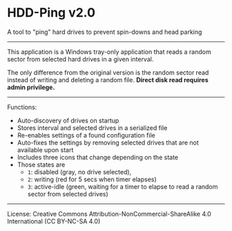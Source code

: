# HDD-Ping v2.0

A tool to "ping" hard drives to prevent spin-downs and head parking

--------

This application is a Windows tray-only application that reads a random sector from selected hard drives in a given interval.

The only difference from the original version is the random sector read instead of writing and deleting a random file. **Direct disk read requires admin privilege.**

--------

Functions:

- Auto-discovery of drives on startup
- Stores interval and selected drives in a serialized file
- Re-enables settings of a found configuration file
- Auto-fixes the settings by removing selected drives that are not available upon start
- Includes three icons that change depending on the state
- Those states are
  * `1`: disabled (gray, no drive selected),
  * `2`: writing (red for 5 secs when timer elapses)
  * `3`: active-idle (green, waiting for a timer to elapse to read a random sector from selected drives)
 
--------

License: Creative Commons Attribution-NonCommercial-ShareAlike 4.0 International (CC BY-NC-SA 4.0)
